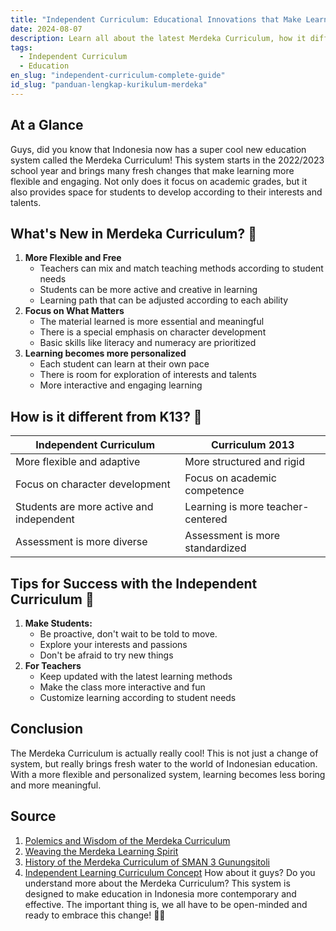 ```yaml
---
title: "Independent Curriculum: Educational Innovations that Make Learning More Fun! 🎓"
date: 2024-08-07
description: Learn all about the latest Merdeka Curriculum, how it differs from K13, how to implement it, and the benefits for students & teachers. Complete update 2024!
tags:
  - Independent Curriculum
  - Education
en_slug: "independent-curriculum-complete-guide"
id_slug: "panduan-lengkap-kurikulum-merdeka"
---
```


## At a Glance

Guys, did you know that Indonesia now has a super cool new education system called the Merdeka Curriculum! This system starts in the 2022/2023 school year and brings many fresh changes that make learning more flexible and engaging. Not only does it focus on academic grades, but it also provides space for students to develop according to their interests and talents.

## What's New in Merdeka Curriculum? 🤔

1. **More Flexible and Free**
   - Teachers can mix and match teaching methods according to student needs
   - Students can be more active and creative in learning
   - Learning path that can be adjusted according to each ability
2. **Focus on What Matters**
   - The material learned is more essential and meaningful
   - There is a special emphasis on character development
   - Basic skills like literacy and numeracy are prioritized
3. **Learning becomes more personalized**
   - Each student can learn at their own pace
   - There is room for exploration of interests and talents
   - More interactive and engaging learning

## How is it different from K13? 👀

| Independent Curriculum                   | Curriculum 2013                   |
| ---------------------------------------- | --------------------------------- |
| More flexible and adaptive               | More structured and rigid         |
| Focus on character development           | Focus on academic competence      |
| Students are more active and independent | Learning is more teacher-centered |
| Assessment is more diverse               | Assessment is more standardized   |

## Tips for Success with the Independent Curriculum 💪

1. **Make Students:**
   - Be proactive, don't wait to be told to move.
   - Explore your interests and passions
   - Don't be afraid to try new things
2. **For Teachers**
   - Keep updated with the latest learning methods
   - Make the class more interactive and fun
   - Customize learning according to student needs

## Conclusion

The Merdeka Curriculum is actually really cool! This is not just a change of system, but really brings fresh water to the world of Indonesian education. With a more flexible and personalized system, learning becomes less boring and more meaningful.

## Source

1. [Polemics and Wisdom of the Merdeka Curriculum](https://kumparan.com/maulano-barontuko/polemik-dan-hikmah-kurikulum-merdeka-pada-mata-pelajaran-sejarah-1zU4FQLABF2)
2. [Weaving the Merdeka Learning Spirit](https://willyrenandya.com/weaving-the-merdeka-belajar-spirit-into-elt-classrooms/)
3. [History of the Merdeka Curriculum of SMAN 3 Gunungsitoli](https://www.sman3gusit.sch.id/akademik/kurikulum/sejarah-kurikulum-merdeka)
4. [Independent Learning Curriculum Concept](https://www.smkn1mirisragen.sch.id/read/380/konsep-kurikulum-merdeka-belajar)
   How about it guys? Do you understand more about the Merdeka Curriculum? This system is designed to make education in Indonesia more contemporary and effective. The important thing is, we all have to be open-minded and ready to embrace this change! 🚀✨
